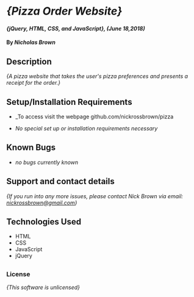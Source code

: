 # _{Pizza Order Website}_

#### _{jQuery, HTML, CSS, and JavaScript}, (June 18,2018)_

#### By _**Nicholas Brown**_

## Description
_{A pizza website that takes the user's pizza preferences and presents a receipt for the order.}_

## Setup/Installation Requirements

* _To access visit the webpage github.com/nickrossbrown/pizza

* _No special set up or installation requirements necessary_

## Known Bugs
* _no bugs currently known_

## Support and contact details

_{If you run into any more issues, please contact Nick Brown via email:
nickrossbrown@gmail.com}_

## Technologies Used
* HTML
* CSS
* JavaScript
* jQuery
##
### License
_{This software is unlicensed}_
